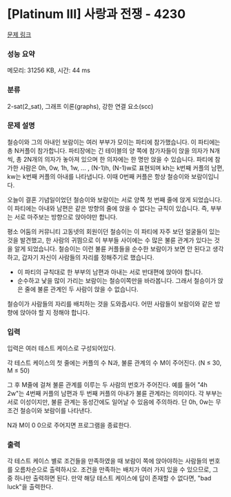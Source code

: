 # [Platinum III] 사랑과 전쟁 - 4230 

[문제 링크](https://www.acmicpc.net/problem/4230) 

### 성능 요약

메모리: 31256 KB, 시간: 44 ms

### 분류

2-sat(2_sat), 그래프 이론(graphs), 강한 연결 요소(scc)

### 문제 설명

<p>철승이와 그의 아내인 보람이는 여러 부부가 모이는 파티에 참가했습니다. 이 파티에는 총 N커플이 참가합니다. 파티장에는 긴 테이블의 양 쪽에 참가자들이 앉을 의자가 N개씩, 총 2N개의 의자가 놓아져 있으며 한 의자에는 한 명만 앉을 수 있습니다. 파티에 참가한 사람은 0h, 0w, 1h, 1w, ... , (N-1)h, (N-1)w로 표현되며 kh는 k번째 커플의 남편, kw는 k번째 커플의 아내를 나타냅니다. 이때 0번째 커플은 항상 철승이와 보람이입니다.</p>

<p>오늘이 결혼 기념일이었던 철승이와 보람이는 서로 양쪽 첫 번째 줄에 앉게 되었습니다. 이 파티에는 아내와 남편은 같은 방향의 줄에 앉을 수 없다는 규칙이 있습니다. 즉, 부부는 서로 마주보는 방향으로 앉아야만 합니다.</p>

<p>평소 어둠의 커뮤니티 고동넷의 회원이던 철승이는 이 파티에 자주 보던 얼굴들이 있는 것을 발견했고, 한 사람의 귀띔으로 이 부부들 사이에는 수 많은 불륜 관계가 있다는 것을 알게 되었습니다. 철승이는 이런 불륜 커플들을 순수한 보람이가 보면 안 된다고 생각하고, 갑자기 자신이 사람들의 자리를 정해주기로 했습니다.</p>

<ul>
	<li>이 파티의 규칙대로 한 부부의 남편과 아내는 서로 반대편에 앉아야 합니다.</li>
	<li>순수하고 낯을 많이 가리는 보람이는 철승이쪽만을 바라봅니다. 그래서 철승이가 앉은 줄에 불륜 관계인 두 사람이 앉을 수 없습니다.</li>
</ul>

<p>철승이가 사람들의 자리를 배치하는 것을 도와줍시다. 어떤 사람들이 보람이와 같은 방향에 앉아야 할 지 정해야 합니다.</p>

### 입력 

 <p>입력은 여러 테스트 케이스로 구성되어있다.</p>

<p>각 테스트 케이스의 첫 줄에는 커플의 수 N과, 불륜 관계의 수 M이 주어진다. (N ≤ 30, M ≤ 50)</p>

<p>그 후 M줄에 걸쳐 불륜 관계를 이루는 두 사람의 번호가 주어진다. 예를 들어 "4h 2w"는 4번째 커플의 남편과 두 번째 커플의 아내가 불륜 관계라는 의미이다. 각 부부는 서로 이성이지만, 불륜 관계는 동성간에도 일어날 수 있음에 주의하라. 단 0h, 0w는 무조건 철승이와 보람이를 나타낸다.</p>

<p>N과 M이 0 0으로 주어지면 프로그램을 종료한다.</p>

### 출력 

 <p>각 테스트 케이스 별로 조건들을 만족하였을 때 보람이 쪽에 앉아야하는 사람들의 번호를 오름차순으로 출력하시오. 조건을 만족하는 배치가 여러 가지 있을 수 있으므로, 그 중 하나만 출력하면 된다. 만약 해당 테스트 케이스에 답이 존재할 수 없다면, "bad luck"을 출력한다.</p>

